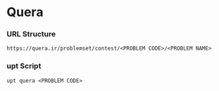 # Quera

### URL Structure
`https://quera.ir/problemset/contest/<PROBLEM CODE>/<PROBLEM NAME>`

### upt Script
`upt quera <PROBLEM CODE>`